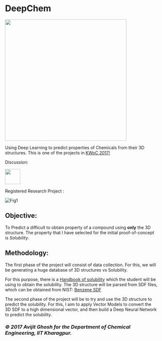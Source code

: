 # DeepChem 

<img src="https://i.imgur.com/Rhnap7P.png" width="400">

Using Deep Learning to predict properties of Chemicals from their 3D structures. This is one of the projects in [KWoC 2017!](http://kwoc.kossiitkgp.in)


Discussion:

<a href="https://m.me/join/AbbMaCuVFgHPNAhQ"><img src="https://i.imgur.com/vL7hwgf.png" height="50"></a>



Registered Research Project :

![Fig1](https://zenodo.org/badge/DOI/10.5281/zenodo.1059147.svg)


<!--- ## About DeepChem

This is an exploratory personal research project in the Department of Chemical Engineering, IIT Kharagpur. 

[Working report](https://drive.google.com/open?id=1mxxSkFWa3xcFPXJB3WE8U7Q6wdRsVd_f). The work that I have done till now, // however, uses a very small dataset. The dataset needs to be rebuilt completely, which is where I require help from the 
opensource community. Yay [KWoC 2017!](http://kwoc.kossiitkgp.in) --->

## Objective: 

To Predict a difficult to obtain property of a compound using **only** the 3D structure.
The property that I have selected for the initial proof-of-concept is *Solubility*. 

## Methodology:

The first phase of the project will consist of data collection. For this, we will be generating a huge database of 3D structures vs Solubility.

For this purpose, there is a [Handbook of solubility](http://chemistry-chemists.com/chemister/Spravochniki/handbook-of-aqueous-solubility-data-2010.pdf) which the student will be using to obtain the solubility. The 3D structure will be parsed from SDF files, which can be obtained from NIST: [Benzene SDF](http://webbook.nist.gov/cgi/cbook.cgi?Str3File=C71432)

The second phase of the project will be to try and use the 3D structure to predict the solubility. For this, I aim to apply Vector Models to convert the 3D SDF to a high dimensional vector, and then build a Deep Neural Network to predict the solubility. 



### *© 2017 Avijit Ghosh for the Department of Chemical Engineering, IIT Kharagpur.*
